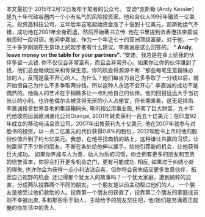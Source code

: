 本文最初于 2015年2月12日发布于笔者的公众号。
安迪*凯斯勒 (Andy Kessler)是九十年代硅谷圈内一个小有名气的风险投资家。他和合伙人1996年融资一亿美元，投资高科技公司，五年后年这笔起始资金涨了十倍到十亿美元。凯斯勒运气不错，成功地在2001年全身而退，然后开始著书立传.
他在书里提到去香港找李嘉诚融资时一段对话。他问李嘉诚，作为一个年近七十的亚洲顶级富豪，对于他，一个三十多岁刚刚在生意场上的起步者有什么建议。李嘉诚是这么回答的。
**“ Andy, leave money on the table for your partners“**.
“安迪，我总是在桌上给我的伙伴多留一点钱. 你不仅仅会非常富有，而且会非常开心。如果你让你的伙伴赚到了钱，他们总会继续回来和你做生意。你的机会将源源不断.
“那些每笔生意锱铢必较的人，反而是最不开心的人。为什么？他们每当为自己多争取了一分钱以后，就开始恨自己为什么不多争取两分钱。所以这种人永远不会开心”.
李嘉诚的成功不是偶然的。他做人的艺术在于稍微多让一点利给自己的伙伴。他的回报远远大于当初出让的小利。也许他偶尔会被贪得无厌的小人占便宜，但长期来看，这无足挂齿.
李嘉诚投资世界各地的集装箱码头, 电讯和公用事业股, 积累了巨大财富。九十年代他收购运营欧洲通讯公司Orange, 2001年转卖获利一百五十亿美元；在印度92年成立的移动电话合资公司，2007年出售获利九十亿美元.
他在2007年就参与对脸书的投资，以一点二亿美元的代价获得0.8%的股份，2012年脸书上市时他的股份价值升到了约七亿美元。我想，在他寻找商机的路上，这种谦让共赢的习惯，让他赢得了不少新的朋友，不断在各处给他伸以援手，给他引荐新的机会，让他获得巨大成功。
如果你养成与人为善，助人为乐的习惯，你会拥有更多的朋友和宝贵的信誉资本，你将会打开更多机会之门，更有可能成功.
相反, 如果过于纠结小处的得失, 也许你会为获得一点小利沾沾自喜，但你将会丧失结交更多生意伙伴，拓宽自己视野的机会.
还记得那个犹太人的故事吗？一个犹太家庭，遭到纳粹的迫害，分成两队投靠两个不同的朋友。一个朋友是以前主动帮过他们的人， 一个朋友是接受过他们救助的人。投靠第一个朋友的获救了，投靠第二个朋友的家庭成员则不幸被出卖.
多和那些乐于助人，主动给予的朋友交往吧，他/她们是充满着正能量的你生活中的贵人.
